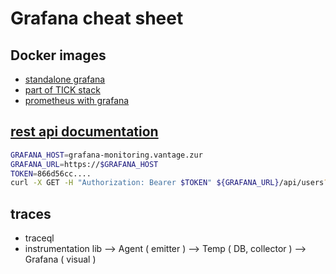 # Grafana cheat sheet

## Docker images
* [standalone grafana](https://github.com/cherkavi/docker-images/blob/master/grafana/README.md)
* [part of TICK stack](https://github.com/cherkavi/docker-images/blob/master/telegraf/README.md)
* [prometheus with grafana](https://github.com/cherkavi/docker-images/blob/master/prometheus/README.md#alerts--prometheus--grafana)

## [rest api documentation](https://grafana.com/docs/grafana/latest/developers/http_api/)
```sh
GRAFANA_HOST=grafana-monitoring.vantage.zur
GRAFANA_URL=https://$GRAFANA_HOST
TOKEN=866d56cc....
curl -X GET -H "Authorization: Bearer $TOKEN" ${GRAFANA_URL}/api/users?perpage=10&page=1
```

## traces
* traceql
* instrumentation lib --> Agent ( emitter ) --> Temp ( DB, collector ) --> Grafana ( visual )
